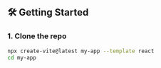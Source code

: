 ## 🛠️ Getting Started

### 1. Clone the repo 

```bash
npx create-vite@latest my-app --template react
cd my-app
```